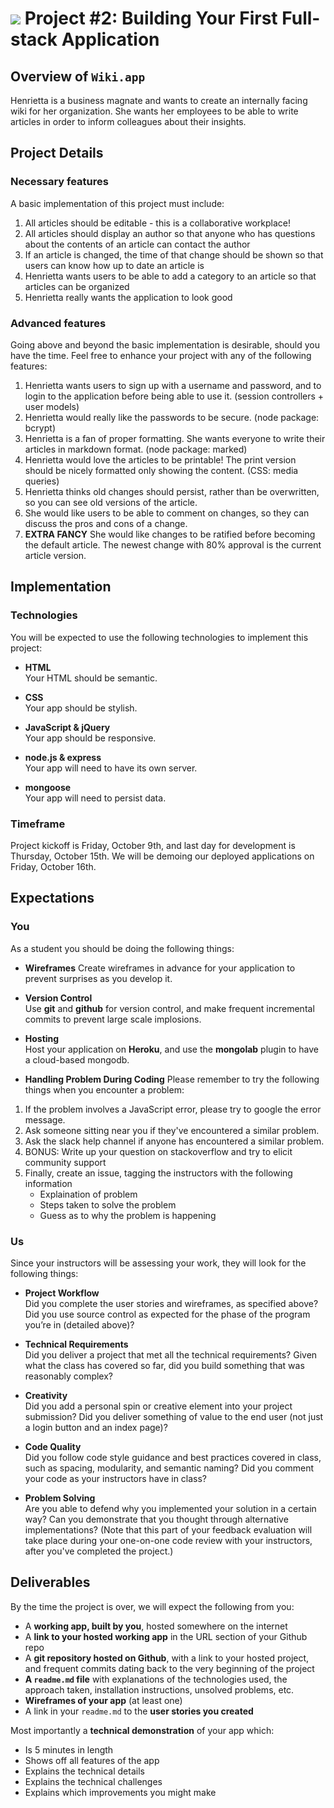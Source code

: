 # ![](https://ga-dash.s3.amazonaws.com/production/assets/logo-9f88ae6c9c3871690e33280fcf557f33.png) Project #2: Building Your First Full-stack Application

## Overview of `Wiki.app`

Henrietta is a business magnate and wants to create an internally facing wiki for her organization. She wants her employees to be able to write articles in order to inform colleagues about their insights.

## Project Details

### Necessary features

A basic implementation of this project must include:

1. All articles should be editable - this is a collaborative workplace!
2. All articles should display an author so that anyone who has questions about the contents of an article can contact the author
3. If an article is changed, the time of that change should be shown so that users can know how up to date an article is
4. Henrietta wants users to be able to add a category to an article so that articles can be organized
5. Henrietta really wants the application to look good

###  Advanced features

Going above and beyond the basic implementation is desirable, should you have the time.  Feel free to enhance your project with any of the following features:

1. Henrietta wants users to sign up with a username and password, and to login to the application before being able to use it. (session controllers + user models)
2. Henrietta would really like the passwords to be secure. (node package: bcrypt)
3. Henrietta is a fan of proper formatting. She wants everyone to write their articles in markdown format. (node package: marked)
4. Henrietta would love the articles to be printable!  The print version should be nicely formatted only showing the content. (CSS: media queries)
5. Henrietta thinks old changes should persist, rather than be overwritten, so you can see old versions of the article.
6. She would like users to be able to comment on changes, so they can discuss the pros and cons of a change.
7. **EXTRA FANCY** She would like changes to be ratified before becoming the default article.  The newest change with 80% approval is the current article version.

## Implementation

### Technologies

You will be expected to use the following technologies to implement this project:

- **HTML**  
  Your HTML should be semantic.

- **CSS**  
  Your app should be stylish.

- **JavaScript & jQuery**  
  Your app should be responsive.

- **node.js & express**  
  Your app will need to have its own server.

- **mongoose**  
  Your app will need to persist data.


### Timeframe

Project kickoff is Friday, October 9th, and last day for development is Thursday, October 15th.  We will be demoing our deployed applications on Friday, October 16th.

## Expectations

### You

As a student you should be doing the following things:

- **Wireframes**
  Create wireframes in advance for your application to prevent surprises as you develop it.

- **Version Control**  
  Use **git** and **github** for version control, and make frequent incremental commits to prevent large scale implosions.

- **Hosting**  
  Host your application on **Heroku**, and use the **mongolab** plugin to have a cloud-based mongodb.

- **Handling Problem During Coding**
Please remember to try the following things when you encounter a problem:
​
1. If the problem involves a JavaScript error, please try to google the error message.
2. Ask someone sitting near you if they've encountered a similar problem.
3. Ask the slack help channel if anyone has encountered a similar problem.
4. BONUS: Write up your question on stackoverflow and try to elicit community support
5. Finally, create an issue, tagging the instructors with the following information
	- Explaination of problem
	- Steps taken to solve the problem
	- Guess as to why the problem is happening

### Us

Since your instructors will be assessing your work, they will look for the following things:

- **Project Workflow**  
Did you complete the user stories and wireframes, as specified above? Did you use source control as expected for the phase of the program you’re in (detailed above)?

- **Technical Requirements**  
Did you deliver a project that met all the technical requirements? Given what the class has covered so far, did you build something that was reasonably complex?

- **Creativity**  
Did you add a personal spin or creative element into your project submission? Did you deliver something of value to the end user (not just a login button and an index page)?

- **Code Quality**  
Did you follow code style guidance and best practices covered in class, such as spacing, modularity, and semantic naming? Did you comment your code as your instructors have in class?

- **Problem Solving**  
Are you able to defend why you implemented your solution in a certain way? Can you demonstrate that you thought through alternative implementations? (Note that this part of your feedback evaluation will take place during your one-on-one code review with your instructors, after you've completed the project.)

## Deliverables

By the time the project is over, we will expect the following from you:

* A **working app, built by you**, hosted somewhere on the internet
* A **link to your hosted working app** in the URL section of your Github repo
* A **git repository hosted on Github**, with a link to your hosted project,  and frequent commits dating back to the very beginning of the project
* **A ``readme.md`` file** with explanations of the technologies used, the approach taken, installation instructions, unsolved problems, etc.
* **Wireframes of your app** (at least one)
* A link in your ``readme.md`` to the **user stories you created**

Most importantly a **technical demonstration** of your app which:

* Is 5 minutes in length
* Shows off all features of the app
* Explains the technical details
* Explains the technical challenges
* Explains which improvements you might make
